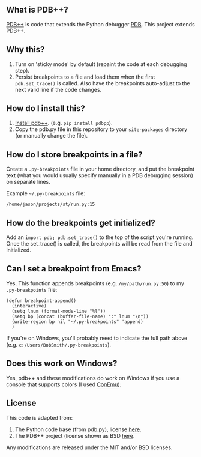 ## What is PDB++?
[PDB++](https://bitbucket.org/antocuni/pdb/src) is code that extends the Python debugger [PDB](https://docs.python.org/3/library/pdb.html). This project extends PDB++.

## Why this? 
1. Turn on 'sticky mode' by default (repaint the code at each debugging step).
2. Persist breakpoints to a file and load them when the first `pdb.set_trace()` is called. Also have the breakpoints auto-adjust to the next valid line if the code changes.

## How do I install this?
1. [Install pdb++](https://pypi.python.org/pypi/pdbpp/). (e.g. `pip install pdbpp`).
2. Copy the pdb.py file in this repository to your `site-packages` directory (or manually change the file).

## How do I store breakpoints in a file?
Create a `.py-breakpoints` file in your home directory, and put the breakpoint text (what you would usually specify manually in a PDB debugging session) on separate lines.

Example `~/.py-breakpoints` file:
```
/home/jason/projects/st/run.py:15
```
## How do the breakpoints get initialized?
Add an `import pdb; pdb.set_trace()` to the top of the script you're running. Once the set_trace() is called, the breakpoints will be read from the file and initialized.

## Can I set a breakpoint from Emacs?
Yes. This function appends breakpoints (e.g. `/my/path/run.py:50`) to my `.py-breakpoints` file:
```
(defun breakpoint-append()
  (interactive)
  (setq lnum (format-mode-line "%l"))
  (setq bp (concat (buffer-file-name) ":" lnum "\n"))
  (write-region bp nil "~/.py-breakpoints" 'append)
  )
  ```
If you're on Windows, you'll probably need to indicate the full path above (e.g. `c:/Users/BobSmith/.py-breakpoints`).

## Does this work on Windows?
Yes, pdb++ and these modifications do work on Windows if you use a console that supports colors (I used [ConEmu](https://conemu.github.io/)).

## License
This code is adapted from:
  1. The Python code base (from pdb.py), license [here](https://www.python.org/download/releases/3.4.0/license/). 
  2. The PDB++ project (license shown as BSD [here](https://pypi.python.org/pypi/pdbpp/). 

Any modifications are released under the MIT and/or BSD licenses.
